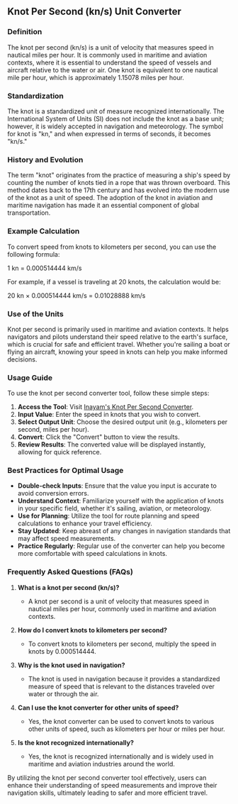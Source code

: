 ## Knot Per Second (kn/s) Unit Converter

### Definition
The knot per second (kn/s) is a unit of velocity that measures speed in nautical miles per hour. It is commonly used in maritime and aviation contexts, where it is essential to understand the speed of vessels and aircraft relative to the water or air. One knot is equivalent to one nautical mile per hour, which is approximately 1.15078 miles per hour.

### Standardization
The knot is a standardized unit of measure recognized internationally. The International System of Units (SI) does not include the knot as a base unit; however, it is widely accepted in navigation and meteorology. The symbol for knot is "kn," and when expressed in terms of seconds, it becomes "kn/s."

### History and Evolution
The term "knot" originates from the practice of measuring a ship's speed by counting the number of knots tied in a rope that was thrown overboard. This method dates back to the 17th century and has evolved into the modern use of the knot as a unit of speed. The adoption of the knot in aviation and maritime navigation has made it an essential component of global transportation.

### Example Calculation
To convert speed from knots to kilometers per second, you can use the following formula:

1 kn = 0.000514444 km/s

For example, if a vessel is traveling at 20 knots, the calculation would be:

20 kn × 0.000514444 km/s = 0.01028888 km/s

### Use of the Units
Knot per second is primarily used in maritime and aviation contexts. It helps navigators and pilots understand their speed relative to the earth's surface, which is crucial for safe and efficient travel. Whether you're sailing a boat or flying an aircraft, knowing your speed in knots can help you make informed decisions.

### Usage Guide
To use the knot per second converter tool, follow these simple steps:

1. **Access the Tool**: Visit [Inayam's Knot Per Second Converter](https://www.inayam.co/unit-converter/velocity).
2. **Input Value**: Enter the speed in knots that you wish to convert.
3. **Select Output Unit**: Choose the desired output unit (e.g., kilometers per second, miles per hour).
4. **Convert**: Click the "Convert" button to view the results.
5. **Review Results**: The converted value will be displayed instantly, allowing for quick reference.

### Best Practices for Optimal Usage
- **Double-check Inputs**: Ensure that the value you input is accurate to avoid conversion errors.
- **Understand Context**: Familiarize yourself with the application of knots in your specific field, whether it's sailing, aviation, or meteorology.
- **Use for Planning**: Utilize the tool for route planning and speed calculations to enhance your travel efficiency.
- **Stay Updated**: Keep abreast of any changes in navigation standards that may affect speed measurements.
- **Practice Regularly**: Regular use of the converter can help you become more comfortable with speed calculations in knots.

### Frequently Asked Questions (FAQs)

1. **What is a knot per second (kn/s)?**
   - A knot per second is a unit of velocity that measures speed in nautical miles per hour, commonly used in maritime and aviation contexts.

2. **How do I convert knots to kilometers per second?**
   - To convert knots to kilometers per second, multiply the speed in knots by 0.000514444.

3. **Why is the knot used in navigation?**
   - The knot is used in navigation because it provides a standardized measure of speed that is relevant to the distances traveled over water or through the air.

4. **Can I use the knot converter for other units of speed?**
   - Yes, the knot converter can be used to convert knots to various other units of speed, such as kilometers per hour or miles per hour.

5. **Is the knot recognized internationally?**
   - Yes, the knot is recognized internationally and is widely used in maritime and aviation industries around the world. 

By utilizing the knot per second converter tool effectively, users can enhance their understanding of speed measurements and improve their navigation skills, ultimately leading to safer and more efficient travel.